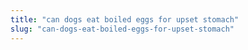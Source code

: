 ```yaml
---
title: "can dogs eat boiled eggs for upset stomach"
slug: "can-dogs-eat-boiled-eggs-for-upset-stomach"
---
```


